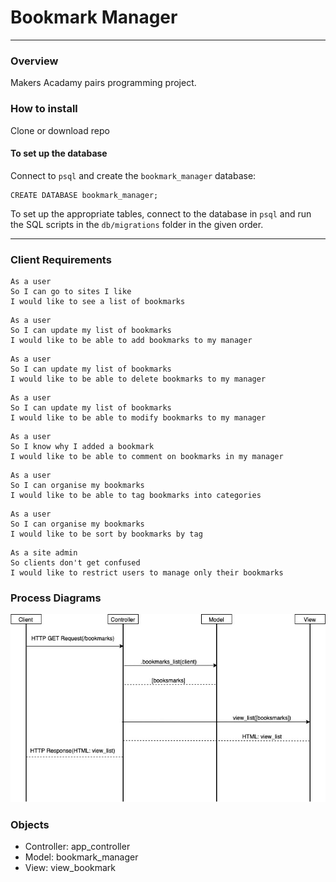 # Bookmark Manager
---------

### Overview

Makers Acadamy pairs programming project.

### How to install

Clone or download repo

#### To set up the database

Connect to `psql` and create the `bookmark_manager` database:

```
CREATE DATABASE bookmark_manager;
```

To set up the appropriate tables, connect to the database in `psql` and run the SQL scripts in the `db/migrations` folder in the given order.

----------
### Client Requirements
```
As a user
So I can go to sites I like
I would like to see a list of bookmarks
```
```
As a user
So I can update my list of bookmarks
I would like to be able to add bookmarks to my manager
```
```
As a user
So I can update my list of bookmarks
I would like to be able to delete bookmarks to my manager
```
```
As a user
So I can update my list of bookmarks
I would like to be able to modify bookmarks to my manager
```
```
As a user
So I know why I added a bookmark
I would like to be able to comment on bookmarks in my manager
```
```
As a user
So I can organise my bookmarks
I would like to be able to tag bookmarks into categories
```
```
As a user
So I can organise my bookmarks
I would like to be sort by bookmarks by tag
```
```
As a site admin
So clients don't get confused
I would like to restrict users to manage only their bookmarks
```

### Process Diagrams

![view_bookmarks_process](./docs/view_bookmarks.jpg)


### Objects
- Controller: app_controller
- Model: bookmark_manager
- View: view_bookmark
